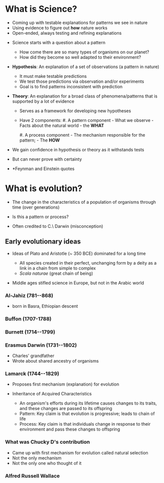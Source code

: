 # What is Science?

-   Coming up with testable explanations for patterns we see in nature
-   Using evidence to figure out **how** nature works
-   Open-ended, always testing and refining explanations
<!--
-   An open-ended endeavor to come up with ever-improving testable explanations
    for patterns we see in nature
-->
-   Science starts with a question about a pattern
    -   How come there are so many types of organisms on our planet?
    -   How did they become so well adapted to their environment?
-   **Hypothesis**: An explanation of a set of observations (a pattern
    in nature)
    -   It must make testable predictions
    -   We test those predictions via observation and/or experiments
    -   Goal is to find patterns inconsistent with prediction

-   **Theory**: An explanation for a broad class of phenomena/patterns that is
    supported by a lot of evidence
    -   Serves as a framework for developing new hypotheses
    -   Have 2 components:
        #.  A pattern component
            -   What we observe
            -   Facts about the natural world
            -   the **WHAT**

        #.  A process component
            -   The mechanism responsible for the pattern;
            -   The **HOW**

-   We gain confidence in hypothesis or theory as it withstands tests
-   But can never prove with certainty

-   \*Feynman and Einstein quotes


# What is evolution?

-   The change in the characteristics of a population of organisms through time
    (over generations)

-   Is this a pattern or process?

-   Often credited to C.\ Darwin (misconception)

## Early evolutionary ideas

-   Ideas of Plato and Aristotle (~ 350 BCE) dominated for a long time
    -   All species created in their perfect, unchanging form by a deity as a
        link in a chain from simple to complex
    -   *Scala naturae* (great chain of being)

-   Middle ages stifled science in Europe, but not in the Arabic world


### Al-Jahiz (781--868)
-   born in Basra, Ethiopian descent

### Buffon (1707-1788)

### Burnett (1714--1799)

### Erasmus Darwin (1731--1802)
-   Charles' grandfather
-   Wrote about shared ancestry of organisms

### Lamarck (1744--1829)

-   Proposes first mechanism (explanation) for evolution

-   Inheritance of Acquired Characteristics
    -   An organism's efforts during its lifetime causes changes to its traits,
        and these changes are passed to its offspring
    -   Pattern: Key claim is that evolution is progressive; leads to chain of life
    -   Process: Key claim is that individuals change in response to their
        environment and pass these changes to offspring

### What was Chucky D's contribution
-   Came up with first mechanism for evolution called natural selection
-   Not the only mechanism
-   Not the only one who thought of it

### Alfred Russell Wallace
